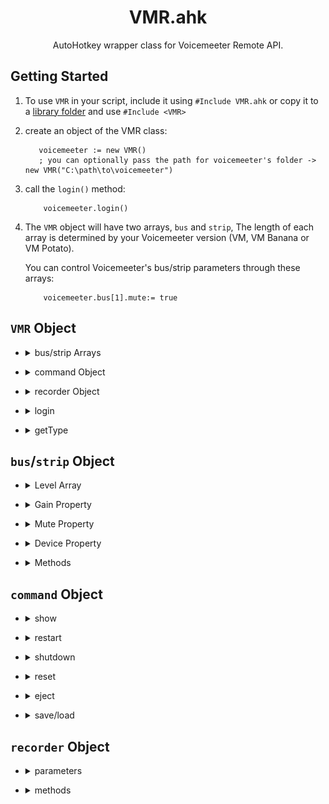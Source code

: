 <h1 align="center">
VMR.ahk
</h1>
<p align="center">
  AutoHotkey wrapper class for Voicemeeter Remote API.
</p>

## Getting Started
1.  To use `VMR` in your script, include it using `#Include VMR.ahk` or copy it to a [library folder](https://www.autohotkey.com/docs/Functions.htm#lib) and use `#Include <VMR>`

2.  create an object of the VMR class:
     ```ahk
        voicemeeter := new VMR() 
        ; you can optionally pass the path for voicemeeter's folder -> new VMR("C:\path\to\voicemeeter")
     ```
3.  call the `login()` method:
    ```ahk
        voicemeeter.login()
    ```
4. The `VMR` object will have two arrays, `bus` and `strip`, The length of each array is determined by your Voicemeeter version (VM, VM Banana or VM Potato).
    
    You can control Voicemeeter's bus/strip parameters through these arrays:
    ```ahk
        voicemeeter.bus[1].mute:= true
    ```

## `VMR` Object
* <details><summary>bus/strip Arrays</summary>

    ## `bus`/`strip` Arrays
    #### array of [`bus`/`strip` objects](#busstrip-object)

    ```ahk
        voicemeeter.bus[1]
        voicemeeter.strip[4]
    ```
    ## Remarks
    The length of each array is determined by your Voicemeeter version (VM, VM Banana or VM Potato).
    <details><summary><b>Voicemeeter (v1)</b></summary>

    #### Voicemeeter (v1) has 2 output buses and 3 input strips

    ![](./vm.png)
    ###### from left to right: ` strip[1] | strip[2] | strip[3] | bus[1] | bus[2]` where `strip[1]` and`strip[2]`   are physical (hardware) strips and both `bus[1]` and `bus[2]` are physical buses

    </details>

    <details><summary><b>Voicemeeter Banana (v2)</b></summary>

    #### Voicemeeter Banana (v2) has 5 output buses and 5 input strips

    ![](./banana.png)
    ###### from left to right: ` strip[1] | strip[2] | strip[3] | strip[4] | strip[5] | bus[1] | bus[2] | bus[3] |  bus[4] | bus[5] ` where `strip[1-3]` are physical (hardware) strips and `bus[1-3]` are physical buses

    </details>

    <details><summary><b>Voicemeeter Potato (v3)</b></summary>

    #### Voicemeeter Potato (v3) has 8 output buses and 8 input strips

    ![](./potato.png)
    ###### from left to right: ` strip[1] | strip[2] | strip[3] | strip[4] | strip[5] | strip[6] | strip[7] | strip [8] | bus[1] | bus[2] | bus[3] | bus[4] | bus[5] | bus[6] | bus[7] | bus[8] ` where `strip[1-5]` are physical    (hardware) strips and `bus[1-5]` are physical buses

    </details>
</details>

* <details><summary>command Object</summary>

    ## `command` Object
    #### Use this object to access [command methods](#command-object-1)
    ```ahk
        voicemeeter.command.restart()
        voicemeeter.command.load(filePath)
    ```
</details>

* <details><summary>recorder Object</summary>

    ## [`recorder` Object](#recorder-object-1)
    #### Use this object to control Voicemeeter's recorder
    ```ahk
        voicemeeter.recorder.record:= 1
        voicemeeter.recorder.stop:= 1
    ```
</details>

* <details><summary>login</summary>

    ## `login()`
    #### loads VoiceMeeter's Library and calls VM's login function 
    ```ahk
        voicemeeter.login()
    ```
    ## Remarks
    This method needs to be called at startup 
</details>

* <details><summary>getType</summary>

    ## `getType()`
    #### Returns Voicemeeter version/type
    ```ahk
       vmType := voicemeeter.getType()
    ```
    ## Return value
    `1` : Voicemeeter

    `2` : Voicemeeter Banana

    `3` : Voicemeeter Potato
</details>

## `bus`/`strip` Object
* <details><summary>Level Array</summary>

    ## `level` Array
    #### contains the current level (in dB) for every channel a bus/strip has.
    ## Remarks
    The array length depends on the type of bus/strip. Hardware (physical) strips have 2 channels (left, right), Buses and virtual strips have 8 channels.
    ## Example
    ```ahk
        level := voicemeeter.bus[1].level[1]
    ```
</details>

* <details><summary>Gain Property</summary>

    ## `gain` property
    #### Change the property value to adjust the gain
    ```ahk
        voicemeeter.bus[1].gain:= 8.5
        dB:= voicemeeter.bus[1].gain ;8.5
    ```
    #### Increment/decrement the property value to increase/decrease the gain
    ```ahk
        db:= ++voicemeeter.bus[1].gain
        voicemeeter.bus[1].gain--
        voicemeeter.strip[4].gain += 4.5
    ```
</details>

* <details><summary>Mute Property</summary>

    ## `mute` property
    #### Change the property value to mute/unmute
    ```ahk
        voicemeeter.bus[1].mute:= 1
        voicemeeter.strip[2].mute:= 0
        isMuted:= voicemeeter.bus[1].mute ;1
    ```
    #### Toggle mute parameter by setting the value to `-1`
    ```ahk
        voicemeeter.bus[1].mute:= 1
        voicemeeter.bus[1].mute:= -1
        isMuted:= voicemeeter.bus[1].mute ;0
    ```
</details>

* <details><summary>Device Property</summary>

    ## `device` property
    #### Set the bus/strip's device by setting the property value to the device's name or any part of it
    ```ahk
        voicemeeter.bus[1].device:= "LG" ;sets bus[1] to the first device with "LG" in its name using "wdm" driver
        voicemeeter.strip[2].device["mme"]:= "Corsair HS70" ;specify which driver to use using device[driver]
    ```
    #### Get the bus/strip's current device name
    ```ahk
        device:= voicemeeter.bus[1].device
    ```
</details>

* <details><summary>Methods</summary>

    * <details><summary>getGainPercentage method</summary>

        ## `getGainPercentage()`
        #### Returns the bus/strip's current gain value as a scalar percentage
        ## Example
        ```ahk
            voicemeeter.bus[1].gain:= 0.0
            gainPercentage := voicemeeter.bus[1].getGainPercentage() ;100.0
        ```
        </details>

    * <details><summary>setParameter method</summary>

        ## `setParameter(parameter, value)`
        #### Sets the value of a bus/strip parameter
        ## Parameters
        `parameter` : The name of a parameter (see [VM docs](http://download.vb-audio.com/Download_CABLE/VoicemeeterRemoteAPI.pdf#page=8&zoom=auto,-108,691))
        
        `value` : The value to be set to the parameter
        ## Example
        ```ahk
            voicemeeter.bus[1].setParameter("FadeTo", "(6.0, 2000)")
            voicemeeter.strip[2].setParameter("A1", 1)
        ```
        </details>

    * <details><summary>getParameter method</summary>

        ## `getParameter(parameter)`
        #### Returns the value of a bus/strip parameter
        ## Parameters
        `parameter` : The name of a parameter (see [VM docs](http://download.vb-audio.com/Download_CABLE/VoicemeeterRemoteAPI.pdf#page=8&zoom=auto,-108,691))
        ## Example
        ```ahk
            voicemeeter.bus[1].getParameter("mode.normal")
            voicemeeter.strip[2].getParameter("Pan_x")
        ```
        </details>
        
</details>

## `command` Object
* <details><summary>show</summary>

    ## `show()`
    #### Show Voicemeeter's window
    ## Example
    ```ahk
        voicemeeter.command.show()
    ```
</details>

* <details><summary>restart</summary>

    ## `restart()`
    #### Restart Voicemeeter's Audio Engine
    ## Example
    ```ahk
        voicemeeter.command.restart()
    ```
</details>

* <details><summary>shutdown</summary>

    ## `shutdown()`
    #### Shutdown Voicemeeter
    ## Example
    ```ahk
        voicemeeter.command.shutdown()
    ```
</details>

* <details><summary>reset</summary>

    ## `reset()`
    #### Reset All configuration
    ## Example
    ```ahk
        voicemeeter.command.reset()
    ```
</details>

* <details><summary>eject</summary>

    ## `eject()`
    #### Eject Cassette
    ## Example
    ```ahk
        voicemeeter.command.eject()
    ```
</details>

* <details><summary>save/load</summary>

    ## `save(fileName)`/`load(fileName)`
    #### Save/Load Voicemeeter's configuration to/from a file
    ## Example
    ```ahk
        voicemeeter.command.save("C:\config.xml")
        voicemeeter.command.load("C:\config.xml")
    ```
    ## Parameters
    `fileName` : Name of the file to save/load the configuration to/from, if the path is not specified, the file is assumed to be in the user's Documents folder
</details>

## `recorder` Object

* <details><summary>parameters</summary>

    ## Set/Get the value of a [recorder parameter](http://download.vb-audio.com/Download_CABLE/VoicemeeterRemoteAPI.pdf#page=11&zoom=auto,-108,813)
    ```ahk
        voicemeeter.recorder.record:= 1
        voicemeeter.recorder.A5:= 1
        voicemeeter.recorder["mode.MultiTrack"]:= 0 ;use bracket syntax for parameters with '.' in their name
    ```
</details>

* <details><summary>methods</summary>


    * <details><summary>ArmBus method</summary>

        ## `ArmBus(index, set:=-1)`
        #### Changes the recording mode to 1 (bus) and arms/disarms the given bus
        ```ahk
            voicemeeter.recorder.ArmBus(3,true)
        ```
        #### if the `set` parameter is not passed, it will return the state of the given bus (armed/disarmed)
        ```ahk
            isArmed:= voicemeeter.recorder.ArmBus(2)
        ```
        </details>

    * <details><summary>ArmStrip method</summary>

        ## `ArmStrip(index, set:=-1)`
        #### Changes the recording mode to 0 (strip) and arms/disarms the given strip
        ```ahk
            voicemeeter.recorder.ArmStrip(1,true)
            voicemeeter.recorder.ArmStrip(2,false)
        ```
        #### if the `set` parameter is not passed, it will return the state of the given strip (armed/disarmed)
        ```ahk
            isArmed:= voicemeeter.recorder.ArmStrip(5)
        ```
        </details>

    * <details><summary>ArmStrips method</summary>

        ## `ArmStrips(index*)`
        #### Arms the given strips, disarming the others
        ```ahk
            voicemeeter.recorder.ArmStrip(2,true) ;2->armed
            voicemeeter.recorder.ArmStrips(1,3,5) ;2->disarmed 1,3,5->armed
        ```
        </details>

</details>
